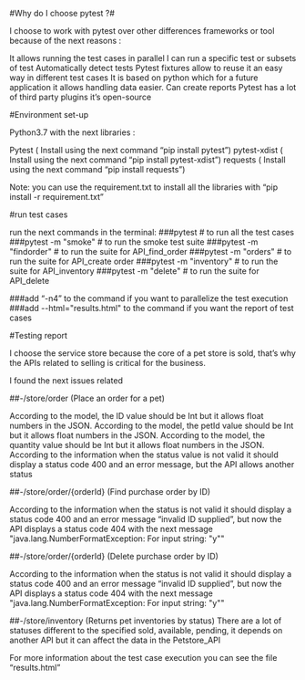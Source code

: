 #Why do I choose pytest ?#

I choose to work with pytest over other differences frameworks or tool because of the next reasons :

It allows running the test cases in parallel
I can run a specific test or subsets of test
Automatically detect tests
Pytest fixtures allow to reuse it an easy way in different test cases
It is based on python which for a future application it allows handling data easier.
Can create reports
Pytest has a lot of third party plugins
it’s open-source


#Environment set-up

Python3.7 with the next libraries :

Pytest ( Install using the next command “pip install pytest”)
pytest-xdist ( Install using the next command “pip install pytest-xdist”)
requests ( Install using the next command “pip install requests”)

Note: you can use the requirement.txt to install all the libraries with 
“pip install -r requirement.txt”

#run test cases

run the next commands in the terminal:
###pytest # to run all the test cases 
###pytest -m "smoke" # to run the smoke test suite
###pytest -m "findorder" # to run the suite for API_find_order
###pytest -m "orders" # to run the suite for API_create order
###pytest -m "inventory" # to run the suite for API_inventory
###pytest -m "delete" # to run the suite for API_delete


###add “-n4” to the command if you want to parallelize the test execution
###add --html="results.html" to the command if you want the report of test cases

#Testing report

I choose the service store because the core of a pet store is sold, that’s why the APIs related to selling is critical for the business.

I found the next issues related

##-/store/order (Place an order for a pet)

According to the model, the ID value should be Int but it allows float numbers in the JSON.
According to the model, the petId value should be Int but it allows float numbers in the JSON.
According to the model, the quantity value should be Int but it allows float numbers in the JSON.
According to the information when the status value is not valid it should display a status code 400 and an error message, but the API allows another status 

##-/store/order/{orderId} (Find purchase order by ID)

According to the information when the status is not valid it should display a status code 400 and an error message “invalid ID supplied”, but now the API displays a status code 404 with the next message "java.lang.NumberFormatException: For input string: \"y\""


##-/store/order/{orderId} (Delete purchase order by ID)

According to the information when the status is not valid it should display a status code 400 and an error message “invalid ID supplied”, but now the API displays a status code 404 with the next message "java.lang.NumberFormatException: For input string: \"y\""

##-/store/inventory (Returns pet inventories by status)
There are a lot of statuses different to the specified sold, available, pending, it depends on another API but it can affect the data in the Petstore_API


For more information about the test case execution you can see the file “results.html”
